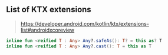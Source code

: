 

## List of KTX extensions

> https://developer.android.com/kotlin/ktx/extensions-list#androidxcoreview

```kotlin
inline fun <reified T : Any> Any?.safeAs(): T? = this as? T
inline fun <reified T : Any> Any?.cast(): T = this as T
```
<!--stackedit_data:
eyJoaXN0b3J5IjpbNjIwMzExMDgsLTE2MzM5NjUwNzNdfQ==
-->